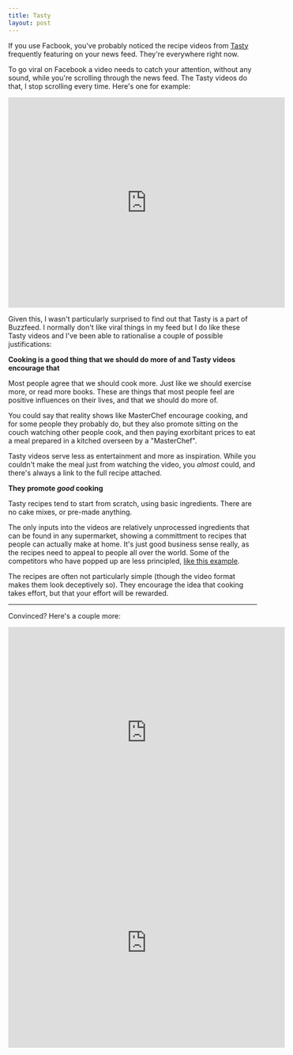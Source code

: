 ```yaml
---
title: Tasty
layout: post
---
```


If you use Facbook, you've probably noticed the recipe videos from [Tasty](https://www.facebook.com/buzzfeedtasty/?fref=ts) frequently featuring on your news feed. They're everywhere right now.

To go viral on Facebook a video needs to catch your attention, without any sound, while you're scrolling through the news feed. The Tasty videos do that, I stop scrolling every time. Here's one for example:

<iframe src="https://www.facebook.com/plugins/video.php?href=https%3A%2F%2Fwww.facebook.com%2Fbuzzfeedtasty%2Fvideos%2F1741611326091509%2F&show_text=1&width=560" width="560" height="425" style="border:none;overflow:hidden" scrolling="no" frameborder="0" allowTransparency="true"></iframe>

Given this, I wasn't particularly surprised to find out that Tasty is a part of Buzzfeed. I normally don't like viral things in my feed but I do like these Tasty videos and I've been able to rationalise a couple of possible justifications:

**Cooking is a good thing that we should do more of and Tasty videos encourage that**

Most people agree that we should cook more. Just like we should exercise more, or read more books. These are things that most people feel are positive influences on their lives, and that we should do more of.

You could say that reality shows like MasterChef encourage cooking, and for some people they probably do, but they also promote sitting on the couch watching other people cook, and then paying exorbitant prices to eat a meal prepared in a kitched overseen by a "MasterChef".

Tasty videos serve less as entertainment and more as inspiration. While you couldn't make the meal just from watching the video, you _almost_ could, and there's always a link to the full recipe attached.

**They promote _good_ cooking**

Tasty recipes tend to start from scratch, using basic ingredients. There are no cake mixes, or pre-made anything.

The only inputs into the videos are relatively unprocessed ingredients that can be found in any supermarket, showing a committment to recipes that people can actually make at home. It's just good business sense really, as the recipes need to appeal to people all over the world. Some of the competitors who have popped up are less principled, [like this example](https://www.facebook.com/foodbyshared/videos/1018342061536144/?fref=nf).

The recipes are often not particularly simple (though the video format makes them look deceptively so). They encourage the idea that cooking takes effort, but that your effort will be rewarded.

****

Convinced? Here's a couple more:

<iframe src="https://www.facebook.com/plugins/video.php?href=https%3A%2F%2Fwww.facebook.com%2Fbuzzfeedtasty%2Fvideos%2F1741600096092632%2F&show_text=1&width=560" width="560" height="425" style="border:none;overflow:hidden" scrolling="no" frameborder="0" allowTransparency="true"></iframe>

<br/>

<iframe src="https://www.facebook.com/plugins/video.php?href=https%3A%2F%2Fwww.facebook.com%2Fbuzzfeedtasty%2Fvideos%2F1741588772760431%2F&show_text=1&width=560" width="560" height="425" style="border:none;overflow:hidden" scrolling="no" frameborder="0" allowTransparency="true"></iframe>

